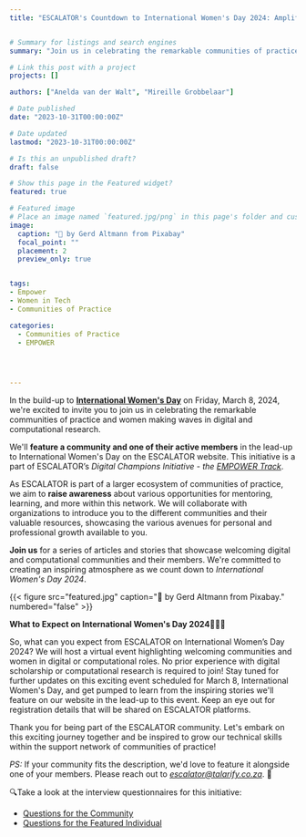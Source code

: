 ```yaml
---
title: "ESCALATOR's Countdown to International Women's Day 2024: Amplifying Women in Tech 👩‍💻💥"


# Summary for listings and search engines
summary: "Join us in celebrating the remarkable communities of practice and women making waves in digital and computational research! 💡"

# Link this post with a project
projects: []

authors: ["Anelda van der Walt", "Mireille Grobbelaar"]

# Date published
date: "2023-10-31T00:00:00Z"

# Date updated
lastmod: "2023-10-31T00:00:00Z"

# Is this an unpublished draft?
draft: false

# Show this page in the Featured widget?
featured: true

# Featured image
# Place an image named `featured.jpg/png` in this page's folder and customize its options here.
image:
  caption: "📸 by Gerd Altmann from Pixabay" 
  focal_point: ""
  placement: 2
  preview_only: true


tags:
- Empower
- Women in Tech
- Communities of Practice

categories:
  - Communities of Practice
  - EMPOWER




---
```


In the build-up to [**International Women's Day**](https://www.internationalwomensday.com/) on Friday, March 8, 2024, we're excited to invite you to join us in celebrating the remarkable communities of practice and women making waves in digital and computational research. 

We'll **feature a community and one of their active members** in the lead-up to International Women's Day on the ESCALATOR website. This initiative is a part of ESCALATOR’s *Digital Champions Initiative - the [EMPOWER Track](https://escalator.sadilar.org/champions/empower/)*.

As ESCALATOR is part of a larger ecosystem of communities of practice, we aim to **raise awareness** about various opportunities for mentoring, learning, and more within this network. We will collaborate with organizations to introduce you to the different communities and their valuable resources, showcasing the various avenues for personal and professional growth available to you. 

**Join us** for a series of articles and stories that showcase welcoming digital and computational communities and their members. We're committed to creating an inspiring atmosphere as we count down to *International Women's Day 2024*.

{{< figure src="featured.jpg" caption="📸 by Gerd Altmann from Pixabay." numbered="false" >}}

**What to Expect on International Women's Day 2024**👩‍🎓🎉

So, what can you expect from ESCALATOR on International Women’s Day 2024? We will host a virtual event highlighting welcoming communities and women in digital or computational roles. No prior experience with digital scholarship or computational research is required to join! Stay tuned for further updates on this exciting event scheduled for March 8, International Women's Day, and get pumped to learn from the inspiring stories we'll feature on our website in the lead-up to this event. Keep an eye out for registration details that will be shared on ESCALATOR platforms. 

Thank you for being part of the ESCALATOR community. Let's embark on this exciting journey together and be inspired to grow our technical skills within the support network of communities of practice! 

*PS:*
If your community fits the description, we'd love to feature it alongside one of your members. Please reach out to *escalator@talarify.co.za*. 📩

🔍Take a look at the interview questionnaires for this initiative: 

- [Questions for the Community](/media/Community.pdf)
- [Questions for the Featured Individual](/media/Individual.pdf)

